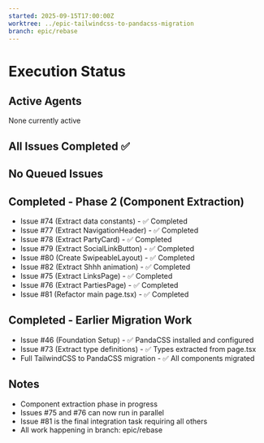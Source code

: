 ```yaml
---
started: 2025-09-15T17:00:00Z
worktree: ../epic-tailwindcss-to-pandacss-migration
branch: epic/rebase
---
```


# Execution Status

## Active Agents
None currently active

## All Issues Completed ✅

## No Queued Issues

## Completed - Phase 2 (Component Extraction) 
- Issue #74 (Extract data constants) - ✅ Completed
- Issue #77 (Extract NavigationHeader) - ✅ Completed
- Issue #78 (Extract PartyCard) - ✅ Completed
- Issue #79 (Extract SocialLinkButton) - ✅ Completed
- Issue #80 (Create SwipeableLayout) - ✅ Completed
- Issue #82 (Extract Shhh animation) - ✅ Completed
- Issue #75 (Extract LinksPage) - ✅ Completed
- Issue #76 (Extract PartiesPage) - ✅ Completed
- Issue #81 (Refactor main page.tsx) - ✅ Completed

## Completed - Earlier Migration Work
- Issue #46 (Foundation Setup) - ✅ PandaCSS installed and configured
- Issue #73 (Extract type definitions) - ✅ Types extracted from page.tsx
- Full TailwindCSS to PandaCSS migration - ✅ All components migrated

## Notes
- Component extraction phase in progress
- Issues #75 and #76 can now run in parallel
- Issue #81 is the final integration task requiring all others
- All work happening in branch: epic/rebase